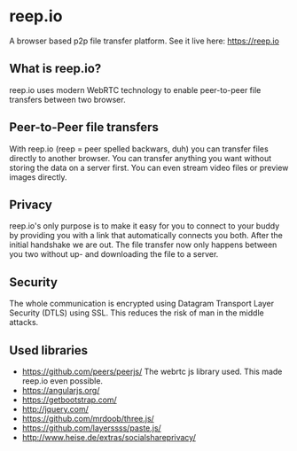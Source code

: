 reep.io
=======
A browser based p2p file transfer platform. See it live here: https://reep.io

What is reep.io?
---
reep.io uses modern WebRTC technology to enable peer-to-peer file transfers between two browser.

Peer-to-Peer file transfers
---
With reep.io (reep = peer spelled backwars, duh) you can transfer files directly to another browser. You can transfer anything you want without storing the data on a server first. You can even stream video files or preview images directly. 

Privacy
---
reep.io's only purpose is to make it easy for you to connect to your buddy by providing you with a link that automatically connects you both. After the initial handshake we are out. The file transfer now only happens between you two without up- and downloading the file to a server.

Security
---
The whole communication is encrypted using Datagram Transport Layer Security (DTLS) using SSL. This reduces the risk of man in the middle attacks.

Used libraries
---
 * https://github.com/peers/peerjs/ The webrtc js library used. This made reep.io even possible.
 * https://angularjs.org/
 * https://getbootstrap.com/
 * http://jquery.com/
 * https://github.com/mrdoob/three.js/
 * https://github.com/layerssss/paste.js/
 * http://www.heise.de/extras/socialshareprivacy/

